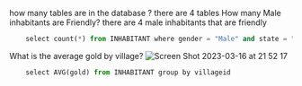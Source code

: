 how many tables are in the database ? 
there are 4 tables 
How many Male inhabitants are Friendly?
there are 4 male inhabitants that are friendly 

```.py ###
    select count(*) from INHABITANT where gender = "Male" and state = "Friendly"
```
What is the average gold by village?
![Screen Shot 2023-03-16 at 21 52 17](https://user-images.githubusercontent.com/112072887/225622601-23c9a32c-5bad-4bf6-a171-86fb28971851.png)


```.py ###
    select AVG(gold) from INHABITANT group by villageid
```

  
    
  

